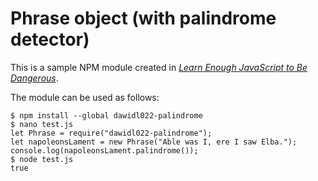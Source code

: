# Phrase object (with palindrome detector)

This is a sample NPM module created in [*Learn Enough JavaScript to Be Dangerous*](https://www.learnenough.com/javascript-tutorial).

The module can be used as follows:

```
$ npm install --global dawidl022-palindrome
$ nano test.js
let Phrase = require("dawidl022-palindrome");
let napoleonsLament = new Phrase("Able was I, ere I saw Elba.");
console.log(napoleonsLament.palindrome());
$ node test.js
true
```
